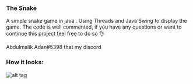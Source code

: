 ### The Snake

A simple snake game in java .
Using Threads and Java Swing to display the game.
The code is well commented, if you have any questions or want to continue this project feel free to do so 👌

Abdulmalik Adan#5398 that my discord 

### How it looks:
![alt tag](https://i.imgur.com/RVxiGad.png)

